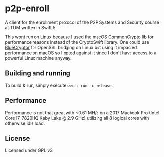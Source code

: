 # p2p-enroll

A client for the enrollment protocol of the P2P Systems and Security course at TUM written in Swift 5.

This wont run on Linux because I used the macOS CommonCrypto lib for performance reasons instead of the CryptoSwift library. One could use [BlueCryptor](https://github.com/IBM-Swift/BlueCryptor) for OpenSSL bridging on Linux but using it impacted performance on macOS so I opted against it since I don't have access to a powerful Linux machine anyway. 

## Building and running

To build & run, simply execute `swift run -c release`.

## Performance

Performance is not that great with ~0.61 MH/s on a 2017 Macbook Pro (Intel Core I7-7820HQ Kaby Lake @ 2.9 GHz) utilizing all 8 logical cores with otherwise idle load.

## License

Licensed under GPL v3
